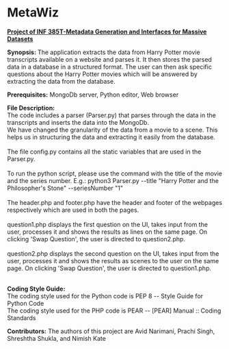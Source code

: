 # MetaWiz
<b><u>Project of INF 385T-Metadata Generation and Interfaces for Massive Datasets</b></u>

<b>Synopsis: </b>
The application extracts the data from Harry Potter movie transcripts available on a website and parses it. 
It then stores the parsed data in a database in a structured  format.
The user can then ask specific questions about the Harry Potter movies which will be answered by extracting the data from the database.

<b>Prerequisites:</b>
MongoDb server, Python editor, Web browser

<b>File Description:</b><br>
The code includes a parser (Parser.py) that parses through the data in the transcripts and inserts the data into the MongoDb.<br> 
We have changed the granularity of the data from a movie to a scene. This helps us in structuring the data and extracting it easily from the database.<br><br>
The file config.py contains all the static variables that are used in the Parser.py.<br><br>
To run the python script, please use the command with the title of the movie and the series number.
E.g.: python3 Parser.py --title "Harry Potter and the Philosopher's Stone" --seriesNumber "1"<br><br>
The header.php and footer.php have the header and footer of the webpages respectively which are used in both the pages.<br><br>
question1.php displays the first question on the UI, takes input from the user, processes it and shows the results as lines on the same page. On clicking 'Swap Question', the user is directed to question2.php.<br><br>
question2.php displays the second question on the UI, takes input from the user, processes it and shows the results as scenes to the user on the same page. On clicking 'Swap Question', the user is directed to question1.php.<br><br>

<b>Coding Style Guide:<br></b>
The coding style used for the Python code is PEP 8 -- Style Guide for Python Code<br>
The coding style used for the PHP code is PEAR -- [PEAR] Manual :: Coding Standards

<b>Contributors:</b>
The authors of this project are Avid Narimani, Prachi Singh, Shreshtha Shukla, and Nimish Kate
